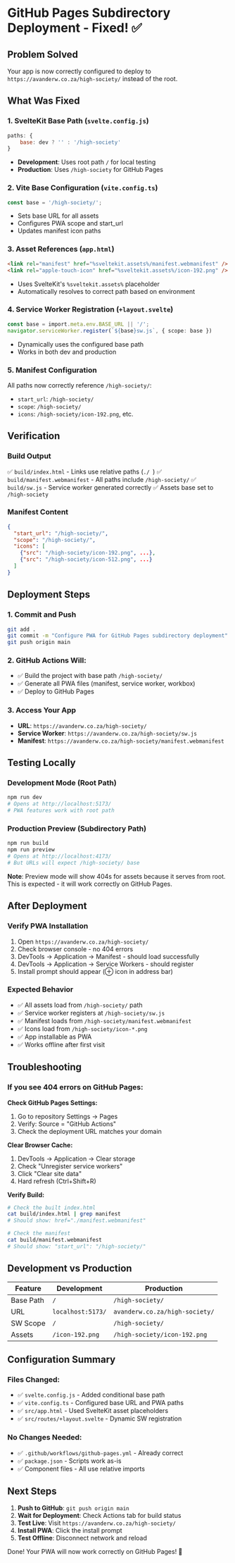 # GitHub Pages Subdirectory Deployment - Fixed! ✅

## Problem Solved

Your app is now correctly configured to deploy to `https://avanderw.co.za/high-society/` instead of the root.

## What Was Fixed

### 1. SvelteKit Base Path (`svelte.config.js`)
```javascript
paths: {
    base: dev ? '' : '/high-society'
}
```
- **Development**: Uses root path `/` for local testing
- **Production**: Uses `/high-society` for GitHub Pages

### 2. Vite Base Configuration (`vite.config.ts`)
```typescript
const base = '/high-society/';
```
- Sets base URL for all assets
- Configures PWA scope and start_url
- Updates manifest icon paths

### 3. Asset References (`app.html`)
```html
<link rel="manifest" href="%sveltekit.assets%/manifest.webmanifest" />
<link rel="apple-touch-icon" href="%sveltekit.assets%/icon-192.png" />
```
- Uses SvelteKit's `%sveltekit.assets%` placeholder
- Automatically resolves to correct path based on environment

### 4. Service Worker Registration (`+layout.svelte`)
```typescript
const base = import.meta.env.BASE_URL || '/';
navigator.serviceWorker.register(`${base}sw.js`, { scope: base })
```
- Dynamically uses the configured base path
- Works in both dev and production

### 5. Manifest Configuration
All paths now correctly reference `/high-society/`:
- `start_url`: `/high-society/`
- `scope`: `/high-society/`
- `icons`: `/high-society/icon-192.png`, etc.

## Verification

### Build Output
✅ `build/index.html` - Links use relative paths (`./ `)
✅ `build/manifest.webmanifest` - All paths include `/high-society/`
✅ `build/sw.js` - Service worker generated correctly
✅ Assets base set to `/high-society`

### Manifest Content
```json
{
  "start_url": "/high-society/",
  "scope": "/high-society/",
  "icons": [
    {"src": "/high-society/icon-192.png", ...},
    {"src": "/high-society/icon-512.png", ...}
  ]
}
```

## Deployment Steps

### 1. Commit and Push
```bash
git add .
git commit -m "Configure PWA for GitHub Pages subdirectory deployment"
git push origin main
```

### 2. GitHub Actions Will:
- ✅ Build the project with base path `/high-society/`
- ✅ Generate all PWA files (manifest, service worker, workbox)
- ✅ Deploy to GitHub Pages

### 3. Access Your App
- **URL**: `https://avanderw.co.za/high-society/`
- **Service Worker**: `https://avanderw.co.za/high-society/sw.js`
- **Manifest**: `https://avanderw.co.za/high-society/manifest.webmanifest`

## Testing Locally

### Development Mode (Root Path)
```bash
npm run dev
# Opens at http://localhost:5173/
# PWA features work with root path
```

### Production Preview (Subdirectory Path)
```bash
npm run build
npm run preview
# Opens at http://localhost:4173/
# But URLs will expect /high-society/ base
```

**Note**: Preview mode will show 404s for assets because it serves from root. This is expected - it will work correctly on GitHub Pages.

## After Deployment

### Verify PWA Installation
1. Open `https://avanderw.co.za/high-society/`
2. Check browser console - no 404 errors
3. DevTools → Application → Manifest - should load successfully
4. DevTools → Application → Service Workers - should register
5. Install prompt should appear (⊕ icon in address bar)

### Expected Behavior
- ✅ All assets load from `/high-society/` path
- ✅ Service worker registers at `/high-society/sw.js`
- ✅ Manifest loads from `/high-society/manifest.webmanifest`
- ✅ Icons load from `/high-society/icon-*.png`
- ✅ App installable as PWA
- ✅ Works offline after first visit

## Troubleshooting

### If you see 404 errors on GitHub Pages:

**Check GitHub Pages Settings:**
1. Go to repository Settings → Pages
2. Verify: Source = "GitHub Actions"
3. Check the deployment URL matches your domain

**Clear Browser Cache:**
1. DevTools → Application → Clear storage
2. Check "Unregister service workers"
3. Click "Clear site data"
4. Hard refresh (Ctrl+Shift+R)

**Verify Build:**
```bash
# Check the built index.html
cat build/index.html | grep manifest
# Should show: href="./manifest.webmanifest"

# Check the manifest
cat build/manifest.webmanifest
# Should show: "start_url": "/high-society/"
```

## Development vs Production

| Feature | Development | Production |
|---------|------------|------------|
| Base Path | `/` | `/high-society/` |
| URL | `localhost:5173/` | `avanderw.co.za/high-society/` |
| SW Scope | `/` | `/high-society/` |
| Assets | `/icon-192.png` | `/high-society/icon-192.png` |

## Configuration Summary

### Files Changed:
- ✅ `svelte.config.js` - Added conditional base path
- ✅ `vite.config.ts` - Configured base URL and PWA paths  
- ✅ `src/app.html` - Used SvelteKit asset placeholders
- ✅ `src/routes/+layout.svelte` - Dynamic SW registration

### No Changes Needed:
- ✅ `.github/workflows/github-pages.yml` - Already correct
- ✅ `package.json` - Scripts work as-is
- ✅ Component files - All use relative imports

## Next Steps

1. **Push to GitHub**: `git push origin main`
2. **Wait for Deployment**: Check Actions tab for build status
3. **Test Live**: Visit `https://avanderw.co.za/high-society/`
4. **Install PWA**: Click the install prompt
5. **Test Offline**: Disconnect network and reload

Done! Your PWA will now work correctly on GitHub Pages! 🎉
